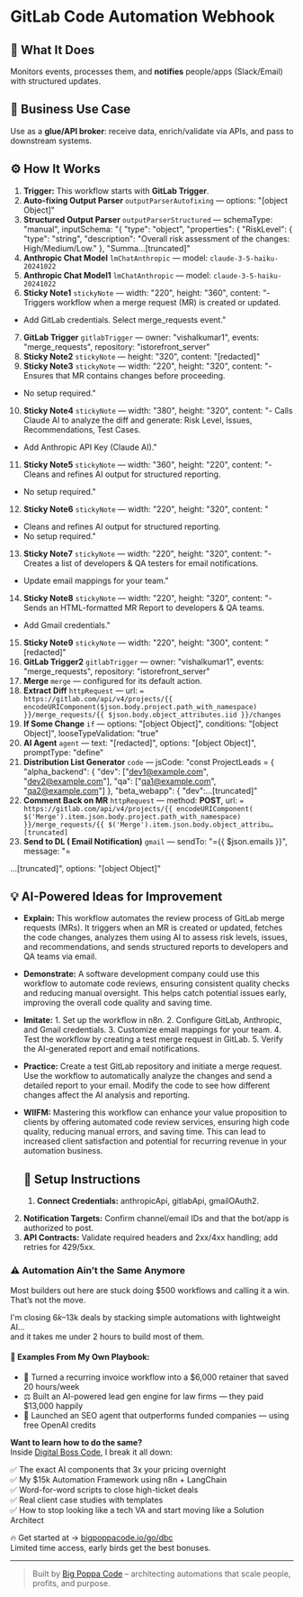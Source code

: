 # GitLab Code Automation Webhook
  ## 🚀 What It Does
  Monitors events, processes them, and **notifies** people/apps (Slack/Email) with structured updates.
  
  ## 💼 Business Use Case
  Use as a **glue/API broker**: receive data, enrich/validate via APIs, and pass to downstream systems.
  
  ## ⚙️ How It Works
  1. **Trigger:** This workflow starts with **GitLab Trigger**.
  2. **Auto-fixing Output Parser** `outputParserAutofixing` — options: "[object Object]"
3. **Structured Output Parser** `outputParserStructured` — schemaType: "manual", inputSchema: "{
  "type": "object",
  "properties": {
    "RiskLevel": {
      "type": "string",
      "description": "Overall risk assessment of the changes: High/Medium/Low."
    },
    "Summa…[truncated]"
4. **Anthropic Chat Model** `lmChatAnthropic` — model: `claude-3-5-haiku-20241022`
5. **Anthropic Chat Model1** `lmChatAnthropic` — model: `claude-3-5-haiku-20241022`
6. **Sticky Note1** `stickyNote` — width: "220", height: "360", content: "- Triggers workflow when a merge request (MR) is created or updated.  

- Add GitLab credentials. Select merge_requests event."
7. **GitLab Trigger** `gitlabTrigger` — owner: "vishalkumar1", events: "merge_requests", repository: "istorefront_server"
8. **Sticky Note2** `stickyNote` — height: "320", content: "[redacted]"
9. **Sticky Note3** `stickyNote` — width: "220", height: "320", content: "- Ensures that MR contains changes before proceeding.

- No setup required."
10. **Sticky Note4** `stickyNote` — width: "380", height: "320", content: "- Calls Claude AI to analyze the diff and generate: Risk Level, Issues, Recommendations, Test Cases.

- Add Anthropic API Key (Claude AI)."
11. **Sticky Note5** `stickyNote` — width: "360", height: "220", content: "- Cleans and refines AI output for structured reporting.
- No setup required."
12. **Sticky Note6** `stickyNote` — width: "220", height: "320", content: "













- Cleans and refines AI output for structured reporting.
- No setup required."
13. **Sticky Note7** `stickyNote` — width: "220", height: "320", content: "- Creates a list of developers & QA testers for email notifications.

- Update email mappings for your team."
14. **Sticky Note8** `stickyNote` — width: "220", height: "320", content: "- Sends an HTML-formatted MR Report to developers & QA teams.

- Add Gmail credentials."
15. **Sticky Note9** `stickyNote` — width: "220", height: "300", content: "[redacted]"
16. **GitLab Trigger2** `gitlabTrigger` — owner: "vishalkumar1", events: "merge_requests", repository: "istorefront_server"
17. **Merge** `merge` — configured for its default action.
18. **Extract Diff** `httpRequest` — url: `=     https://gitlab.com/api/v4/projects/{{ encodeURIComponent($json.body.project.path_with_namespace) }}/merge_requests/{{ $json.body.object_attributes.iid }}/changes`
19. **If Some Change** `if` — options: "[object Object]", conditions: "[object Object]", looseTypeValidation: "true"
20. **AI Agent** `agent` — text: "[redacted]", options: "[object Object]", promptType: "define"
21. **Distribution List Generator** `code` — jsCode: "const ProjectLeads = {
  "alpha_backend": {
    "dev": ["dev1@example.com", "dev2@example.com"],
    "qa": ["qa1@example.com", "qa2@example.com"]
  },
  "beta_webapp": {
    "dev":…[truncated]"
22. **Comment Back on MR** `httpRequest` — method: **POST**, url: `=     https://gitlab.com/api/v4/projects/{{ encodeURIComponent( $('Merge').item.json.body.project.path_with_namespace) }}/merge_requests/{{ $('Merge').item.json.body.object_attribu…[truncated]`
23. **Send to DL ( Email Notification)** `gmail` — sendTo: "={{ $json.emails }}", message: "=<!DOCTYPE html>
<html lang="en">
<head>
  <meta charset="UTF-8">
  <meta name="viewport" content="width=device-width, initial-scale=1.0">
  <title>CodeSnape by Quantana</title>
  …[truncated]", options: "[object Object]"
  
  ## 💡 AI-Powered Ideas for Improvement
  - **Explain:** This workflow automates the review process of GitLab merge requests (MRs). It triggers when an MR is created or updated, fetches the code changes, analyzes them using AI to assess risk levels, issues, and recommendations, and sends structured reports to developers and QA teams via email.

- **Demonstrate:** A software development company could use this workflow to automate code reviews, ensuring consistent quality checks and reducing manual oversight. This helps catch potential issues early, improving the overall code quality and saving time.

- **Imitate:** 1. Set up the workflow in n8n. 2. Configure GitLab, Anthropic, and Gmail credentials. 3. Customize email mappings for your team. 4. Test the workflow by creating a test merge request in GitLab. 5. Verify the AI-generated report and email notifications.

- **Practice:** Create a test GitLab repository and initiate a merge request. Use the workflow to automatically analyze the changes and send a detailed report to your email. Modify the code to see how different changes affect the AI analysis and reporting.

- **WIIFM:** Mastering this workflow can enhance your value proposition to clients by offering automated code review services, ensuring high code quality, reducing manual errors, and saving time. This can lead to increased client satisfaction and potential for recurring revenue in your automation business.
  
  ## 🔧 Setup Instructions
  1. **Connect Credentials:** anthropicApi, gitlabApi, gmailOAuth2.
2. **Notification Targets:** Confirm channel/email IDs and that the bot/app is authorized to post.
3. **API Contracts:** Validate required headers and 2xx/4xx handling; add retries for 429/5xx.
  
### ⚠️ Automation Ain’t the Same Anymore

Most builders out here are stuck doing $500 workflows and calling it a win.  
That’s not the move.  

I'm closing $6k–$13k deals by stacking simple automations with lightweight AI...  
and it takes me under 2 hours to build most of them.

#### 🧠 Examples From My Own Playbook:
- 🔁 Turned a recurring invoice workflow into a $6,000 retainer that saved 20 hours/week  
- ⚖️ Built an AI-powered lead gen engine for law firms — they paid $13,000 happily  
- 🚀 Launched an SEO agent that outperforms funded companies — using free OpenAI credits  

**Want to learn how to do the same?**  
Inside [Digital Boss Code](https://bigpoppacode.io/go/dbc), I break it all down:

✅ The exact AI components that 3x your pricing overnight  
✅ My $15k Automation Framework using n8n + LangChain  
✅ Word-for-word scripts to close high-ticket deals  
✅ Real client case studies with templates  
✅ How to stop looking like a tech VA and start moving like a Solution Architect  

🔥 Get started at → [bigpoppacode.io/go/dbc](https://bigpoppacode.io/go/dbc)  
Limited time access, early birds get the best bonuses.

---
> Built by [Big Poppa Code](https://bigpoppacode.io) – architecting automations that scale people, profits, and purpose.
  